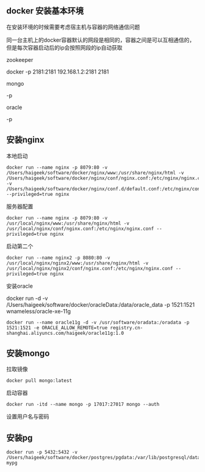 ## docker 安装基本环境

在安装环境的时候需要考虑宿主机与容器的网络通信问题

同一台主机上的docker容器默认的网段是相同的，容器之间是可以互相通信的，但是每次容器启动后的ip会按照网段的ip自动获取

zookeeper

docker -p 2181:2181 192.168.1.2:2181 2181

mongo

-p 

oracle 

-p 

## 安装nginx

本地启动

```
docker run --name nginx -p 8079:80 -v /Users/haigeek/software/docker/nginx/www:/usr/share/nginx/html -v /Users/haigeek/software/docker/nginx/conf/nginx.conf:/etc/nginx/nginx.conf -v /Users/haigeek/software/docker/nginx/conf.d/default.conf:/etc/nginx/conf.d/default.conf --privileged=true nginx
```

服务器配置

```
docker run --name nginx -p 8079:80 -v 
/usr/local/nginx/www:/usr/share/nginx/html -v /usr/local/nginx/conf/nginx.conf:/etc/nginx/nginx.conf --privileged=true nginx
```

启动第二个

```
docker run --name nginx2 -p 8080:80 -v /usr/local/nginx/nginx2/www:/usr/share/nginx/html -v /usr/local/nginx/nginx2/conf/nginx.conf:/etc/nginx/nginx.conf --privileged=true nginx
```





安装oracle



docker run -d -v /Users/haigeek/software/docker/oracleData:/data/oracle_data  -p 1521:1521 wnameless/oracle-xe-11g





```
docker run --name oracle11g -d -v /usr/software/oradata:/oradata -p 1521:1521 -e ORACLE_ALLOW_REMOTE=true registry.cn-shanghai.aliyuncs.com/haigeek/oracle11g:1.0
```



## 安装mongo

拉取镜像

```
docker pull mongo:latest
```

启动容器

```
docker run -itd --name mongo -p 17017:27017 mongo --auth
```

设置用户名与密码









## 安装pg

```
docker run -p 5432:5432 -v /Users/haigeek/software/docker/postgres/pgdata:/var/lib/postgresql/data mypg
```

